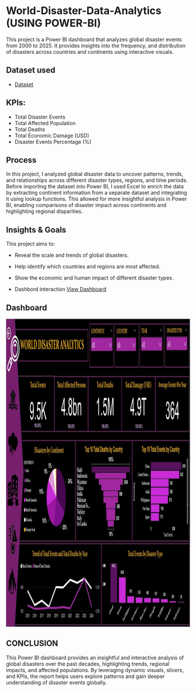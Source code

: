 # World-Disaster-Data-Analytics (USING POWER-BI)
This project is a Power BI dashboard that analyzes global disaster events from 2000 to 2025. It provides insights into the frequency, and distribution of disasters across countries and continents using interactive visuals.

## Dataset used
- <a href="https://github.com/Rachy143/World-Disaster-Data-Analytics/tree/main">Dataset</a>

## KPIs:  
  - Total Disaster Events  
  - Total Affected Population  
  - Total Deaths  
  - Total Economic Damage (USD)  
  - Disaster Events Percentage (%)

## Process
In this project, I analyzed global disaster data to uncover patterns, trends, and relationships across different disaster types, regions, and time periods. Before importing the dataset into Power BI, I used Excel to enrich the data by extracting continent information from a separate dataset and integrating it using lookup functions. This allowed for more insightful analysis in Power BI, enabling comparisons of disaster impact across continents and highlighting regional disparities.

## Insights & Goals

This project aims to:
- Reveal the scale and trends of global disasters.
- Help identify which countries and regions are most affected.
- Show the economic and human impact of different disaster types.

- Dashbord interaction <a href="https://github.com/Rachy143/World-Disaster-Data-Analytics/blob/main/WDDA.jpg">View Dashboard<a/>

## Dashboard
<img width="1895" height="844" alt="WORLD DISASTER DASHBOARD" src="https://github.com/Rachy143/World-Disaster-Data-Analytics/blob/main/WDDA.jpg" />

## CONCLUSION
This Power BI dashboard provides an insightful and interactive analysis of global disasters over the past decades, highlighting trends, regional impacts, and affected populations. By leveraging dynamic visuals, slicers, and KPIs, the report helps users explore patterns and gain deeper understanding of disaster events globally.
